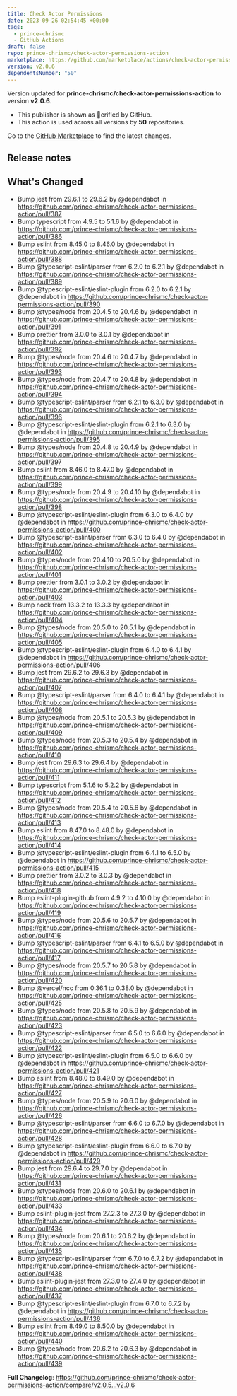 ```yaml
---
title: Check Actor Permissions
date: 2023-09-26 02:54:45 +00:00
tags:
  - prince-chrismc
  - GitHub Actions
draft: false
repo: prince-chrismc/check-actor-permissions-action
marketplace: https://github.com/marketplace/actions/check-actor-permissions
version: v2.0.6
dependentsNumber: "50"
---
```



Version updated for **prince-chrismc/check-actor-permissions-action** to version **v2.0.6**.
- This publisher is shown as erified by GitHub.
- This action is used across all versions by **50** repositories.

Go to the [GitHub Marketplace](https://github.com/marketplace/actions/check-actor-permissions) to find the latest changes.

## Release notes

## What's Changed
* Bump jest from 29.6.1 to 29.6.2 by @dependabot in https://github.com/prince-chrismc/check-actor-permissions-action/pull/387
* Bump typescript from 4.9.5 to 5.1.6 by @dependabot in https://github.com/prince-chrismc/check-actor-permissions-action/pull/386
* Bump eslint from 8.45.0 to 8.46.0 by @dependabot in https://github.com/prince-chrismc/check-actor-permissions-action/pull/388
* Bump @typescript-eslint/parser from 6.2.0 to 6.2.1 by @dependabot in https://github.com/prince-chrismc/check-actor-permissions-action/pull/389
* Bump @typescript-eslint/eslint-plugin from 6.2.0 to 6.2.1 by @dependabot in https://github.com/prince-chrismc/check-actor-permissions-action/pull/390
* Bump @types/node from 20.4.5 to 20.4.6 by @dependabot in https://github.com/prince-chrismc/check-actor-permissions-action/pull/391
* Bump prettier from 3.0.0 to 3.0.1 by @dependabot in https://github.com/prince-chrismc/check-actor-permissions-action/pull/392
* Bump @types/node from 20.4.6 to 20.4.7 by @dependabot in https://github.com/prince-chrismc/check-actor-permissions-action/pull/393
* Bump @types/node from 20.4.7 to 20.4.8 by @dependabot in https://github.com/prince-chrismc/check-actor-permissions-action/pull/394
* Bump @typescript-eslint/parser from 6.2.1 to 6.3.0 by @dependabot in https://github.com/prince-chrismc/check-actor-permissions-action/pull/396
* Bump @typescript-eslint/eslint-plugin from 6.2.1 to 6.3.0 by @dependabot in https://github.com/prince-chrismc/check-actor-permissions-action/pull/395
* Bump @types/node from 20.4.8 to 20.4.9 by @dependabot in https://github.com/prince-chrismc/check-actor-permissions-action/pull/397
* Bump eslint from 8.46.0 to 8.47.0 by @dependabot in https://github.com/prince-chrismc/check-actor-permissions-action/pull/399
* Bump @types/node from 20.4.9 to 20.4.10 by @dependabot in https://github.com/prince-chrismc/check-actor-permissions-action/pull/398
* Bump @typescript-eslint/eslint-plugin from 6.3.0 to 6.4.0 by @dependabot in https://github.com/prince-chrismc/check-actor-permissions-action/pull/400
* Bump @typescript-eslint/parser from 6.3.0 to 6.4.0 by @dependabot in https://github.com/prince-chrismc/check-actor-permissions-action/pull/402
* Bump @types/node from 20.4.10 to 20.5.0 by @dependabot in https://github.com/prince-chrismc/check-actor-permissions-action/pull/401
* Bump prettier from 3.0.1 to 3.0.2 by @dependabot in https://github.com/prince-chrismc/check-actor-permissions-action/pull/403
* Bump nock from 13.3.2 to 13.3.3 by @dependabot in https://github.com/prince-chrismc/check-actor-permissions-action/pull/404
* Bump @types/node from 20.5.0 to 20.5.1 by @dependabot in https://github.com/prince-chrismc/check-actor-permissions-action/pull/405
* Bump @typescript-eslint/eslint-plugin from 6.4.0 to 6.4.1 by @dependabot in https://github.com/prince-chrismc/check-actor-permissions-action/pull/406
* Bump jest from 29.6.2 to 29.6.3 by @dependabot in https://github.com/prince-chrismc/check-actor-permissions-action/pull/407
* Bump @typescript-eslint/parser from 6.4.0 to 6.4.1 by @dependabot in https://github.com/prince-chrismc/check-actor-permissions-action/pull/408
* Bump @types/node from 20.5.1 to 20.5.3 by @dependabot in https://github.com/prince-chrismc/check-actor-permissions-action/pull/409
* Bump @types/node from 20.5.3 to 20.5.4 by @dependabot in https://github.com/prince-chrismc/check-actor-permissions-action/pull/410
* Bump jest from 29.6.3 to 29.6.4 by @dependabot in https://github.com/prince-chrismc/check-actor-permissions-action/pull/411
* Bump typescript from 5.1.6 to 5.2.2 by @dependabot in https://github.com/prince-chrismc/check-actor-permissions-action/pull/412
* Bump @types/node from 20.5.4 to 20.5.6 by @dependabot in https://github.com/prince-chrismc/check-actor-permissions-action/pull/413
* Bump eslint from 8.47.0 to 8.48.0 by @dependabot in https://github.com/prince-chrismc/check-actor-permissions-action/pull/414
* Bump @typescript-eslint/eslint-plugin from 6.4.1 to 6.5.0 by @dependabot in https://github.com/prince-chrismc/check-actor-permissions-action/pull/415
* Bump prettier from 3.0.2 to 3.0.3 by @dependabot in https://github.com/prince-chrismc/check-actor-permissions-action/pull/418
* Bump eslint-plugin-github from 4.9.2 to 4.10.0 by @dependabot in https://github.com/prince-chrismc/check-actor-permissions-action/pull/419
* Bump @types/node from 20.5.6 to 20.5.7 by @dependabot in https://github.com/prince-chrismc/check-actor-permissions-action/pull/416
* Bump @typescript-eslint/parser from 6.4.1 to 6.5.0 by @dependabot in https://github.com/prince-chrismc/check-actor-permissions-action/pull/417
* Bump @types/node from 20.5.7 to 20.5.8 by @dependabot in https://github.com/prince-chrismc/check-actor-permissions-action/pull/420
* Bump @vercel/ncc from 0.36.1 to 0.38.0 by @dependabot in https://github.com/prince-chrismc/check-actor-permissions-action/pull/425
* Bump @types/node from 20.5.8 to 20.5.9 by @dependabot in https://github.com/prince-chrismc/check-actor-permissions-action/pull/423
* Bump @typescript-eslint/parser from 6.5.0 to 6.6.0 by @dependabot in https://github.com/prince-chrismc/check-actor-permissions-action/pull/422
* Bump @typescript-eslint/eslint-plugin from 6.5.0 to 6.6.0 by @dependabot in https://github.com/prince-chrismc/check-actor-permissions-action/pull/421
* Bump eslint from 8.48.0 to 8.49.0 by @dependabot in https://github.com/prince-chrismc/check-actor-permissions-action/pull/427
* Bump @types/node from 20.5.9 to 20.6.0 by @dependabot in https://github.com/prince-chrismc/check-actor-permissions-action/pull/426
* Bump @typescript-eslint/parser from 6.6.0 to 6.7.0 by @dependabot in https://github.com/prince-chrismc/check-actor-permissions-action/pull/428
* Bump @typescript-eslint/eslint-plugin from 6.6.0 to 6.7.0 by @dependabot in https://github.com/prince-chrismc/check-actor-permissions-action/pull/429
* Bump jest from 29.6.4 to 29.7.0 by @dependabot in https://github.com/prince-chrismc/check-actor-permissions-action/pull/431
* Bump @types/node from 20.6.0 to 20.6.1 by @dependabot in https://github.com/prince-chrismc/check-actor-permissions-action/pull/433
* Bump eslint-plugin-jest from 27.2.3 to 27.3.0 by @dependabot in https://github.com/prince-chrismc/check-actor-permissions-action/pull/434
* Bump @types/node from 20.6.1 to 20.6.2 by @dependabot in https://github.com/prince-chrismc/check-actor-permissions-action/pull/435
* Bump @typescript-eslint/parser from 6.7.0 to 6.7.2 by @dependabot in https://github.com/prince-chrismc/check-actor-permissions-action/pull/438
* Bump eslint-plugin-jest from 27.3.0 to 27.4.0 by @dependabot in https://github.com/prince-chrismc/check-actor-permissions-action/pull/437
* Bump @typescript-eslint/eslint-plugin from 6.7.0 to 6.7.2 by @dependabot in https://github.com/prince-chrismc/check-actor-permissions-action/pull/436
* Bump eslint from 8.49.0 to 8.50.0 by @dependabot in https://github.com/prince-chrismc/check-actor-permissions-action/pull/440
* Bump @types/node from 20.6.2 to 20.6.3 by @dependabot in https://github.com/prince-chrismc/check-actor-permissions-action/pull/439


**Full Changelog**: https://github.com/prince-chrismc/check-actor-permissions-action/compare/v2.0.5...v2.0.6
